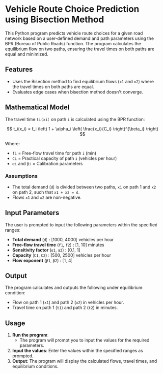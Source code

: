 # Vehicle Route Choice Prediction using Bisection Method

This Python program predicts vehicle route choices for a given road network based on a user-defined demand and path parameters using the BPR (Bureau of Public Roads) function. The program calculates the equilibrium flow on two paths, ensuring the travel times on both paths are equal and minimized.

## Features
- Uses the Bisection method to find equilibrium flows (`x1` and `x2`) where the travel times on both paths are equal.
- Evaluates edge cases when bisection method doesn't converge.
  
## Mathematical Model
The travel time `ti(xi)` on path `i` is calculated using the BPR function:

$$
t_i(x_i) = f_i \left( 1 + \alpha_i \left( \frac{x_i}{C_i} \right)^{\beta_i} \right)
$$

Where:
- `fi` = Free-flow travel time for path `i` (min)
- `Ci` = Practical capacity of path `i` (vehicles per hour)
- `αi` and `βi` = Calibration parameters

### Assumptions
- The total demand (`d`) is divided between two paths, `x1` on path 1 and `x2` on path 2, such that `x1 + x2 = d`.
- Flows `x1` and `x2` are non-negative.

## Input Parameters
The user is prompted to input the following parameters within the specified ranges:

- **Total demand** (`d`) : [1000, 4000] vehicles per hour
- **Free-flow travel time** (`f1`, `f2`) : [1, 10] minutes
- **Sensitivity factor** (`α1`, `α2`) : [0.1, 1]
- **Capacity** (`C1`, `C2`) : [500, 2500] vehicles per hour
- **Flow exponent** (`β1`, `β2`) : [1, 4]

## Output
The program calculates and outputs the following under equilibrium condition:
- Flow on path 1 (`x1`) and path 2 (`x2`) in vehicles per hour.
- Travel time on path 1 (`t1`) and path 2 (`t2`) in minutes.

## Usage

1. **Run the program**:
   - The program will prompt you to input the values for the required parameters.
2. **Input the values**: Enter the values within the specified ranges as prompted.
3. **Output**: The program will display the calculated flows, travel times, and equilibrium conditions.

